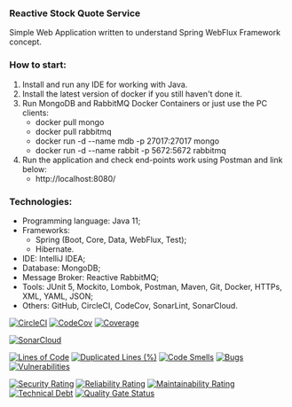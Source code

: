 ### Reactive Stock Quote Service
Simple Web Application written to understand Spring WebFlux Framework concept. 



### How to start:
1. Install and run any IDE for working with Java.
2. Install the latest version of docker if you still haven't done it.
3. Run MongoDB and RabbitMQ Docker Containers or just use the PC clients:
   - docker pull mongo
   - docker pull rabbitmq
   - docker run -d --name mdb    -p 27017:27017 mongo
   - docker run -d --name rabbit -p 5672:5672   rabbitmq
4. Run the application and check end-points work using Postman and link below:
   - http://localhost:8080/



### Technologies:
- Programming language: Java 11;
- Frameworks:
  - Spring (Boot, Core, Data, WebFlux, Test);
  - Hibernate.
- IDE: IntelliJ IDEA;
- Database: MongoDB;
- Message Broker: Reactive RabbitMQ;
- Tools: JUnit 5, Mockito, Lombok, Postman, Maven, Git, Docker, HTTPs, XML, YAML, JSON;
- Others: GitHub, CircleCI, CodeCov, SonarLint, SonarCloud.

[![CircleCI](https://circleci.com/gh/Crazy-pro/reactive-stock-quote-service.svg?style=svg)](https://app.circleci.com/gh/Crazy-pro/reactive-stock-quote-service)
[![CodeCov](https://codecov.io/gh/Crazy-pro/reactive-stock-quote-service/branch/master/graph/badge.svg)](https://codecov.io/gh/Crazy-pro/reactive-stock-quote-service)
[![Coverage](https://sonarcloud.io/api/project_badges/measure?project=Crazy-pro_reactive-stock-quote-service&metric=coverage)](https://sonarcloud.io/summary/new_code?id=Crazy-pro_reactive-stock-quote-service)

[![SonarCloud](https://sonarcloud.io/images/project_badges/sonarcloud-black.svg)](https://sonarcloud.io/summary/new_code?id=Crazy-pro_reactive-stock-quote-service)

[![Lines of Code](https://sonarcloud.io/api/project_badges/measure?project=Crazy-pro_reactive-stock-quote-service&metric=ncloc)](https://sonarcloud.io/summary/new_code?id=Crazy-pro_reactive-stock-quote-service)
[![Duplicated Lines (%)](https://sonarcloud.io/api/project_badges/measure?project=Crazy-pro_reactive-stock-quote-service&metric=duplicated_lines_density)](https://sonarcloud.io/summary/new_code?id=Crazy-pro_reactive-stock-quote-service)
[![Code Smells](https://sonarcloud.io/api/project_badges/measure?project=Crazy-pro_reactive-stock-quote-service&metric=code_smells)](https://sonarcloud.io/summary/new_code?id=Crazy-pro_reactive-stock-quote-service)
[![Bugs](https://sonarcloud.io/api/project_badges/measure?project=Crazy-pro_reactive-stock-quote-service&metric=bugs)](https://sonarcloud.io/summary/new_code?id=Crazy-pro_reactive-stock-quote-service)
[![Vulnerabilities](https://sonarcloud.io/api/project_badges/measure?project=Crazy-pro_reactive-stock-quote-service&metric=vulnerabilities)](https://sonarcloud.io/summary/new_code?id=Crazy-pro_reactive-stock-quote-service)

[![Security Rating](https://sonarcloud.io/api/project_badges/measure?project=Crazy-pro_reactive-stock-quote-service&metric=security_rating)](https://sonarcloud.io/summary/new_code?id=Crazy-pro_reactive-stock-quote-service)
[![Reliability Rating](https://sonarcloud.io/api/project_badges/measure?project=Crazy-pro_reactive-stock-quote-service&metric=reliability_rating)](https://sonarcloud.io/summary/new_code?id=Crazy-pro_reactive-stock-quote-service)
[![Maintainability Rating](https://sonarcloud.io/api/project_badges/measure?project=Crazy-pro_reactive-stock-quote-service&metric=sqale_rating)](https://sonarcloud.io/summary/new_code?id=Crazy-pro_reactive-stock-quote-service)
[![Technical Debt](https://sonarcloud.io/api/project_badges/measure?project=Crazy-pro_reactive-stock-quote-service&metric=sqale_index)](https://sonarcloud.io/summary/new_code?id=Crazy-pro_reactive-stock-quote-service)
[![Quality Gate Status](https://sonarcloud.io/api/project_badges/measure?project=Crazy-pro_reactive-stock-quote-service&metric=alert_status)](https://sonarcloud.io/summary/new_code?id=Crazy-pro_reactive-stock-quote-service)
